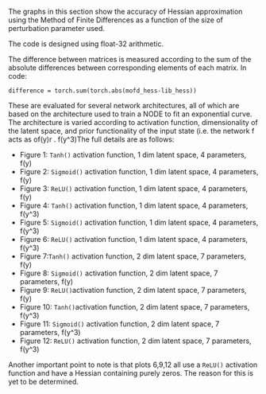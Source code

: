 The graphs in this section show the accuracy of Hessian approximation using the Method of Finite Differences as a function of the size of perturbation parameter used.

The code is designed using float-32 arithmetic.

The difference between matrices is measured according to the sum of the absolute differences between corresponding elements of each matrix. In code:


```
difference = torch.sum(torch.abs(mofd_hess-lib_hess))
```


These are evaluated for several network architectures, all of which are based on the architecture used to train a NODE to fit an exponential curve. The architecture is varied according to activation function, dimensionality of the latent space, and prior functionality of the input state (i.e. the network f acts as of(y)r . f(y^3)The full details are as follows:



*   Figure 1: `Tanh()` activation function, 1 dim latent space, 4 parameters, f(y)​
*   Figure 2: `Sigmoid()` activation function, 1 dim latent space, 4 parameters, f(y)
*   Figure 3: `ReLU()` activation function, 1 dim latent space, 4 parameters, f(y)
*   Figure 4:  `Tanh()` activation function, 1 dim latent space, 4 parameters, f(y^3)​
*   Figure 5: `Sigmoid()` activation function, 1 dim latent space, 4 parameters, f(y^3)
*   Figure 6: `ReLU()` activation function, 1 dim latent space, 4 parameters, f(y^3)
*   Figure 7:`Tanh()` activation function, 2 dim latent space, 7 parameters, f(y)
*   Figure 8: `Sigmoid()` activation function, 2 dim latent space, 7 parameters, f(y)
*   Figure 9: `ReLU()`activation function, 2 dim latent space, 7 parameters, f(y)
*   Figure 10:  `Tanh()`activation function, 2 dim latent space, 7 parameters, f(y^3)
*   Figure 11: `Sigmoid()` activation function, 2 dim latent space, 7 parameters, f(y^3)
*   Figure 12: `ReLU()` activation function, 2 dim latent space, 7 parameters, f(y^3)

Another important point to note is that plots 6,9,12 all use a `ReLU()` activation function and have a Hessian containing purely zeros. The reason for this is yet to be determined.

